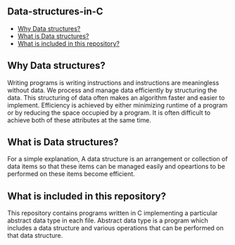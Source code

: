 ## Data-structures-in-C
* [Why Data structures?](#Why-Data-structures?)
* [What is Data structures?](#What-is-Data-structures?)
* [What is included in this repository?](#What-is-included-in-this-repository?)

## Why Data structures?
Writing programs is writing instructions and instructions are meaningless without data. We process and manage data efficiently by structuring the data. This structuring of data often makes an algorithm faster and easier to implement. Efficiency is achieved by either minimizing runtime of a program or by reducing the space occupied by a program. It is often difficult to achieve both of these attributes at the same time. 

## What is Data structures?
For a simple explanation, A data structure is an arrangement or collection of data items so that these items can be managed easily and opeartions to be performed on these items become efficient. 

## What is included in this repository?
This repository contains programs written in C implementing a particular abstract data type in each file. Abstract data type is a program which includes a data structure and various operations that can be performed on that data structure.
